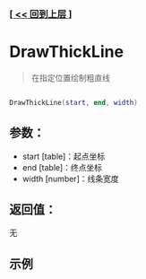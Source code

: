 ### [[ << 回到上层 ]](index.md)

# DrawThickLine

> 在指定位置绘制粗直线

```lua

DrawThickLine(start, end, width)

```

## 参数：

+ start [table]：起点坐标
+ end [table]：终点坐标
+ width [number]：线条宽度

## 返回值：

无

## 示例

```lua

```